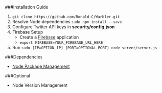 
###Installation Guide
1.  `git clone https://github.com/Ronald-C/Warbler.git`
2.  Resolve Node dependencies `sudo npm install --save`
3.  Configure Twitter API keys in **security/config.json**
4.  Firebase Setup
    - Create a [Firebase](https://www.firebase.com/) application
    - `export FIREBASE=YOUR_FIREBASE_URL_HERE`
5.  Run `sudo [IP=OPTION_IP] [PORT=OPTIONAL_PORT] node server/server.js`

###Dependencies
- [Node Package Management](https://www.npmjs.com/)

###Optional
- Node Version Management
